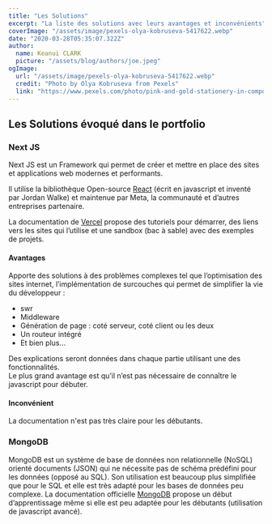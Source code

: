```yaml
---
title: "Les Solutions"
excerpt: "La liste des solutions avec leurs avantages et inconvénients"
coverImage: "/assets/image/pexels-olya-kobruseva-5417622.webp"
date: "2020-03-28T05:35:07.322Z"
author:
  name: Keanui CLARK
  picture: "/assets/blog/authors/joe.jpeg"
ogImage:
  url: "/assets/image/pexels-olya-kobruseva-5417622.webp"
  credit: "Photo by Olya Kobruseva from Pexels"
  link: "https://www.pexels.com/photo/pink-and-gold-stationery-in-composition-5417622/?utm_content=attributionCopyText&utm_medium=referral&utm_source=pexels"
---
```


## Les Solutions évoqué dans le portfolio

### Next JS
Next JS est un Framework qui permet de créer et mettre en place des sites et applications web modernes et performants.  

Il utilise la bibliothèque Open-source [React](https://reactjs.org/) (écrit en javascript et inventé par Jordan Walke) et maintenue par Meta, la communauté et d’autres entreprises partenaire.   

La documentation de [Vercel](https://vercel.com/) propose des tutoriels pour démarrer, des liens vers les sites qui l’utilise et une sandbox (bac à sable) avec des exemples de projets.   
#### Avantages
Apporte des solutions à des problèmes complexes tel que l’optimisation des sites internet, l’implémentation de surcouches qui permet de simplifier la vie du développeur : 
-	swr
-	Middleware
-	Génération de page : coté serveur, coté client ou les deux
-	Un routeur intégré
-	Et bien plus…

Des explications seront données dans chaque partie utilisant une des fonctionnalités.  
Le plus grand avantage est qu’il n’est pas nécessaire de connaître le javascript pour débuter.
#### Inconvénient
La documentation n'est pas très claire pour les débutants.

### MongoDB

MongoDB est un système de base de données non relationnelle (NoSQL) orienté documents (JSON) qui ne nécessite pas de schéma prédéfini pour les données (opposé au SQL).
Son utilisation est beaucoup plus simplifiée que pour le SQL et elle est très adapté pour les bases de données peu complexe.
La documentation officielle [MongoDB](https://www.mongodb.com/) propose un début d’apprentissage même si elle est peu adaptée pour les débutants (utilisation de javascript avancé).
